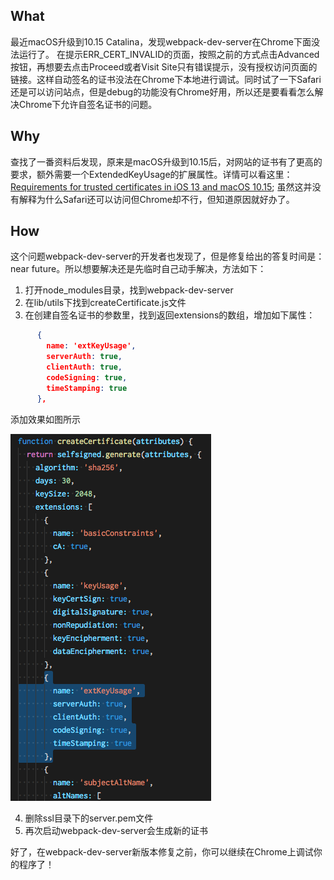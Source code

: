 ## What
最近macOS升级到10.15 Catalina，发现webpack-dev-server在Chrome下面没法运行了。
在提示ERR_CERT_INVALID的页面，按照之前的方式点击Advanced按钮，再想要去点击Proceed或者Visit Site只有错误提示，没有授权访问页面的链接。这样自动签名的证书没法在Chrome下本地进行调试。同时试了一下Safari还是可以访问站点，但是debug的功能没有Chrome好用，所以还是要看看怎么解决Chrome下允许自签名证书的问题。

## Why
查找了一番资料后发现，原来是macOS升级到10.15后，对网站的证书有了更高的要求，额外需要一个ExtendedKeyUsage的扩展属性。详情可以看这里：[Requirements for trusted certificates in iOS 13 and macOS 10.15](https://support.apple.com/en-us/HT210176); 虽然这并没有解释为什么Safari还可以访问但Chrome却不行，但知道原因就好办了。

## How
这个问题webpack-dev-server的开发者也发现了，但是修复给出的答复时间是：near future。所以想要解决还是先临时自己动手解决，方法如下：

1. 打开node_modules目录，找到webpack-dev-server
2. 在lib/utils下找到createCertificate.js文件
3. 在创建自签名证书的参数里，找到返回extensions的数组，增加如下属性：
``` json
      {
        name: 'extKeyUsage',
        serverAuth: true,
        clientAuth: true,
        codeSigning: true,
        timeStamping: true
      },
```
添加效果如图所示

![createCertificate](/img/webpack-dev-server-createCertificate.png)

4. 删除ssl目录下的server.pem文件
5. 再次启动webpack-dev-server会生成新的证书

好了，在webpack-dev-server新版本修复之前，你可以继续在Chrome上调试你的程序了！